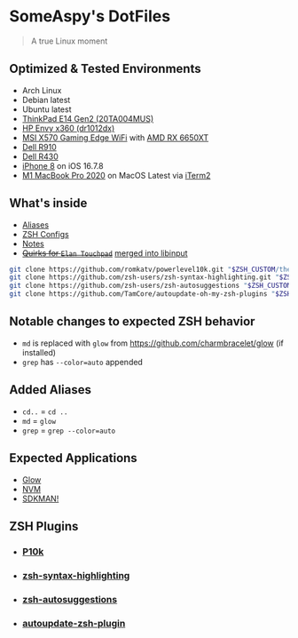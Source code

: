 # SomeAspy's DotFiles

> A true Linux moment

## Optimized & Tested Environments

- Arch Linux
- Debian latest
- Ubuntu latest
- [ThinkPad E14 Gen2 (20TA004MUS)](https://www.cdw.com/product/lenovo-thinkpad-e14-gen-5-14-intel-core-i7-1355u-16-gb-ram-512-g/7520163)
- [HP Envy x360 (dr1012dx)](https://support.hp.com/us-en/document/c06449252)
- [MSI X570 Gaming Edge WiFi](https://www.msi.com/Motherboard/MPG-X570-GAMING-EDGE-WIFI) with [AMD RX 6650XT](https://www.xfxforce.com/shop/xfx-speedster-swft210-amd-radeon-tm-rx-6650-xt-core)
- [Dell R910](https://i.dell.com/sites/content/shared-content/data-sheets/en/Documents/R910-SpecSheet.pdf)
- [Dell R430](https://i.dell.com/sites/csdocuments/Shared-Content_data-Sheets_Documents/en/us/Dell-PowerEdge-R430-Spec-Sheet.pdf)
- [iPhone 8](https://support.apple.com/en-us/111976) on iOS 16.7.8
- [M1 MacBook Pro 2020](https://support.apple.com/en-us/111893) on MacOS Latest via [iTerm2](https://iterm2.com/)

## What's inside

- [Aliases](/zsh/aliases.zsh)
- [ZSH Configs](/zsh)
- [Notes](/docs)
- ~~[Quirks for `Elan Touchpad`](/etc/libinput/local-overrides.quirks)~~ [merged into libinput](https://gitlab.freedesktop.org/libinput/libinput/-/commit/5abe45cd497557c6b3c3cdd4d40420f21416160d)

```zsh
git clone https://github.com/romkatv/powerlevel10k.git "$ZSH_CUSTOM/themes/powerlevel10k"
git clone https://github.com/zsh-users/zsh-syntax-highlighting.git "$ZSH_CUSTOM/plugins/zsh-syntax-highlighting"
git clone https://github.com/zsh-users/zsh-autosuggestions "$ZSH_CUSTOM/plugins/zsh-autosuggestions"
git clone https://github.com/TamCore/autoupdate-oh-my-zsh-plugins "$ZSH_CUSTOM/plugins/autoupdate"
```

## Notable changes to expected ZSH behavior

- `md` is replaced with `glow` from <https://github.com/charmbracelet/glow> (if installed)
- `grep` has `--color=auto` appended

## Added Aliases

- `cd..` = `cd ..`
- `md` = `glow`
- `grep` = `grep --color=auto`

## Expected Applications

- [Glow](https://github.com/charmbracelet/glow)
- [NVM](https://github.com/nvm-sh/nvm)
- [SDKMAN!](https://sdkman.io/)

## ZSH Plugins

- ### [P10k](https://github.com/romkatv/powerlevel10k)

- ### [zsh-syntax-highlighting](https://github.com/zsh-users/zsh-syntax-highlighting)

- ### [zsh-autosuggestions](https://github.com/zsh-users/zsh-autosuggestions)

- ### [autoupdate-zsh-plugin](https://github.com/tamcore/autoupdate-oh-my-zsh-plugins)
